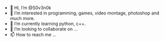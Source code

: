 - 👋 Hi, I’m @S0v3n0k
- 👀 I’m interested in programming, games, video montage, photoshop and much more.
- 🌱 I’m currently learning python, c++.
- 💞️ I’m looking to collaborate on ...
- 📫 How to reach me ...

<!---
Sovenok is a ✨ special ✨ repository because its `README.md` (this file) appears on your GitHub profile.
You can click the Preview link to take a look at your changes.
--->
